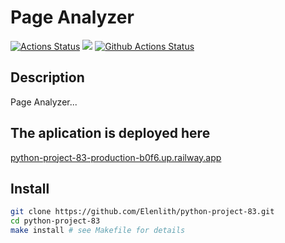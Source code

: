 # Page Analyzer
[![Actions Status](https://github.com/Elenlith/python-project-83/workflows/hexlet-check/badge.svg)](https://github.com/Elenlith/python-project-83/actions)
<a href="https://codeclimate.com/github/Elenlith/python-project-83/maintainability"><img src="https://api.codeclimate.com/v1/badges/6935b60f9d56dd425474/maintainability" /></a>
[![Github Actions Status](https://github.com/Elenlith/python-project-83/actions/workflows/pyci.yml/badge.svg)](https://github.com/Elenlith/python-project-83/actions)

## Description

Page Analyzer... 

## The aplication is deployed here
<a href="python-project-83-production-b0f6.up.railway.app">python-project-83-production-b0f6.up.railway.app</a>

## Install

```bash
git clone https://github.com/Elenlith/python-project-83.git
cd python-project-83
make install # see Makefile for details
```
